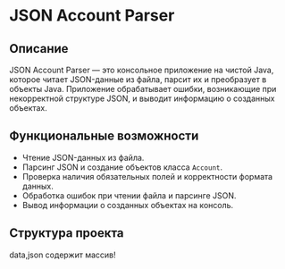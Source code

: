 # JSON Account Parser

## Описание

JSON Account Parser — это консольное приложение на чистой Java, которое читает JSON-данные из файла, парсит их и преобразует в объекты Java. Приложение обрабатывает ошибки, возникающие при некорректной структуре JSON, и выводит информацию о созданных объектах.

## Функциональные возможности

- Чтение JSON-данных из файла.
- Парсинг JSON и создание объектов класса `Account`.
- Проверка наличия обязательных полей и корректности формата данных.
- Обработка ошибок при чтении файла и парсинге JSON.
- Вывод информации о созданных объектах на консоль.

## Структура проекта
data,json содержит массив!